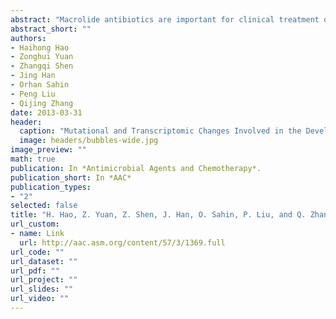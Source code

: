 ```yaml
---
abstract: "Macrolide antibiotics are important for clinical treatment of infections caused by Campylobacter jejuni. Development of resistance to this class of antibiotics in Campylobacter is a complex process, and the dynamic molecular changes involved in this process remain poorly defined. Multiple lineages of macrolide-resistant mutants were selected by stepwise exposure of C. jejuni to escalating doses of erythromycin or tylosin. Mutations in target genes were determined by DNA sequencing, and the dynamic changes in the expression of antibiotic efflux transporters and the transcriptome of C. jejuni were examined by real-time reverse transcription-PCR, immunoblotting, and DNA microarray analysis. Multiple types of mutations in ribosomal proteins L4 and L22 occurred early during stepwise selection. On the contrary, the mutations in the 23S rRNA gene, mediating high resistance to macrolides, were observed only in the late-stage mutants. Upregulation of antibiotic efflux genes was observed in the intermediately resistant mutants, and the magnitude of upregulation declined with the occurrence of mutations in the 23S rRNA gene. DNA microarray analysis revealed the differential expression of 265 genes, most of which occurred in the intermediate mutant, including the upregulation of genes encoding ribosomal proteins and the downregulation of genes involved in energy metabolism and motility. These results indicate (i) that mutations in L4 and L22 along with temporal overexpression of antibiotic efflux genes precede and may facilitate the development of high-level macrolide resistance and (ii) that the development of macrolide resistance affects the pathways important for physiology and metabolism in C. jejuni, providing an explanation for the reduced fitness of macrolide-resistant Campylobacter."
abstract_short: ""
authors:
- Haihong Hao
- Zonghui Yuan
- Zhangqi Shen
- Jing Han
- Orhan Sahin
- Peng Liu
- Qijing Zhang
date: 2013-03-31
header:
  caption: "Mutational and Transcriptomic Changes Involved in the Development of Macrolide Resistance in Campylobacter jejuni"
  image: headers/bubbles-wide.jpg
image_preview: ""
math: true
publication: In *Antimicrobial Agents and Chemotherapy*.
publication_short: In *AAC*
publication_types:
- "2"
selected: false
title: "H. Hao, Z. Yuan, Z. Shen, J. Han, O. Sahin, P. Liu, and Q. Zhang (2013). Mutational and transcriptomic changes involved in the development of macrolide resistance in Campylobacter jejuni. Antimicrobial Agents and Chemotherapy, 57(3):1369-1378."
url_custom:
- name: Link
  url: http://aac.asm.org/content/57/3/1369.full
url_code: ""
url_dataset: ""
url_pdf: ""
url_project: ""
url_slides: ""
url_video: ""
---
```

